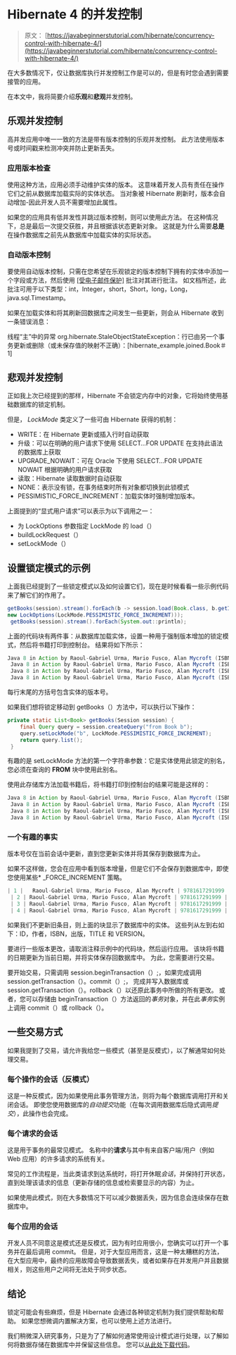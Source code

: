 # Hibernate 4 的并发控制

> 原文： [https://javabeginnerstutorial.com/hibernate/concurrency-control-with-hibernate-4/](https://javabeginnerstutorial.com/hibernate/concurrency-control-with-hibernate-4/)

在大多数情况下，仅让数据库执行并发控制工作是可以的，但是有时您会遇到需要接管的应用。

在本文中，我将简要介绍**乐观**和**悲观**并发控制。

## 乐观并发控制

高并发应用中唯一一致的方法是带有版本控制的乐观并发控制。 此方法使用版本号或时间戳来检测冲突并防止更新丢失。

### 应用版本检查

使用这种方法，应用必须手动维护实体的版本。 这意味着开发人员有责任在操作它们之前从数据库加载实际的实体状态。 当对象被 Hibernate 刷新时，版本会自动增加-因此开发人员不需要增加此属性。

如果您的应用具有低并发性并跳过版本控制，则可以使用此方法。 在这种情况下，总是最后一次提交获胜，并且根据该状态更新对象。 这就是为什么需要**总是**在操作数据库之前先从数据库中加载实体的实际状态。

### 自动版本控制

要使用自动版本控制，只需在您希望在乐观锁定的版本控制下拥有的实体中添加一个字段或方法，然后使用 [[受电子邮件保护]](/cdn-cgi/l/email-protection) 批注对其进行批注。 如文档所述，此批注可用于以下类型：int，Integer，short，Short，long，Long，java.sql.Timestamp。

如果在加载实体和将其刷新回数据库之间发生一些更新，则会从 Hibernate 收到一条错误消息：

线程“主”中的异常 org.hibernate.StaleObjectStateException：行已由另一个事务更新或删除（或未保存值的映射不正确）：[hibernate_example.joined.Book＃1]

## 悲观并发控制

正如我上次已经提到的那样，Hibernate 不会锁定内存中的对象，它将始终使用基础数据库的锁定机制。

但是， *LockMode* 类定义了一些可由 Hibernate 获得的机制：

*   WRITE：在 Hibernate 更新或插入行时自动获取
*   升级：可以在明确的用户请求下使用 SELECT…FOR UPDATE 在支持此语法的数据库上获取
*   UPGRADE_NOWAIT：可在 Oracle 下使用 SELECT…FOR UPDATE NOWAIT 根据明确的用户请求获取
*   读取：Hibernate 读取数据时自动获取
*   NONE：表示没有锁，在事务结束时所有对象都切换到此锁模式
*   PESSIMISTIC_FORCE_INCREMENT：加载实体时强制增加版本。

上面提到的“显式用户请求”可以表示为以下调用之一：

*   为 LockOptions 参数指定 LockMode 的 load（）
*   buildLockRequest（）
*   setLockMode（）

## 设置锁定模式的示例

上面我已经提到了一些锁定模式以及如何设置它们，现在是时候看看一些示例代码来了解它们的作用了。

```java
getBooks(session).stream().forEach(b -> session.load(Book.class, b.getId(), 
new LockOptions(LockMode.PESSIMISTIC_FORCE_INCREMENT)));
 getBooks(session).stream().forEach(System.out::println);
```

上面的代码块有两件事：从数据库加载实体，设置一种用于强制版本增加的锁定模式，然后将书籍打印到控制台。 结果将如下所示：

```java
Java 8 in Action by Raoul-Gabriel Urma, Mario Fusco, Alan Mycroft (ISBN: 9781617291999), published 2015.07.29\. 0:00 [1]
 Java 8 in Action by Raoul-Gabriel Urma, Mario Fusco, Alan Mycroft (ISBN: 9781617291999), published 2015.07.29\. 0:00 [1]
 Java 8 in Action by Raoul-Gabriel Urma, Mario Fusco, Alan Mycroft (ISBN: 9781617291999), published 2015.07.29\. 0:00 [1]
 Java 8 in Action by Raoul-Gabriel Urma, Mario Fusco, Alan Mycroft (ISBN: 9781617291999), published 2015.07.29\. 16:14 [1]
```

每行末尾的方括号包含实体的版本号。

如果我们想将锁定移动到 getBooks（）方法中，可以执行以下操作：

```java
private static List<Book> getBooks(Session session) {
    final Query query = session.createQuery("from Book b");
    query.setLockMode("b", LockMode.PESSIMISTIC_FORCE_INCREMENT);
    return query.list();
 }
```

有趣的是 setLockMode 方法的第一个字符串参数：它是实体使用此锁定的别名，您必须在查询的 **FROM** 块中使用此别名。

使用此存储库方法加载书籍后，将书籍打印到控制台的结果可能是这样的：

```java
Java 8 in Action by Raoul-Gabriel Urma, Mario Fusco, Alan Mycroft (ISBN: 9781617291999), published 2015.07.29\. 0:00 [1]
 Java 8 in Action by Raoul-Gabriel Urma, Mario Fusco, Alan Mycroft (ISBN: 9781617291999), published 2015.07.29\. 0:00 [1]
 Java 8 in Action by Raoul-Gabriel Urma, Mario Fusco, Alan Mycroft (ISBN: 9781617291999), published 2015.07.29\. 0:00 [1]
 Java 8 in Action by Raoul-Gabriel Urma, Mario Fusco, Alan Mycroft (ISBN: 9781617291999), published 2015.07.29\. 16:15 [1]
```

### 一个有趣的事实

版本号仅在当前会话中更新，直到您更新实体并将其保存到数据库为止。

如果不这样做，您会在应用中看到版本增量，但是它们不会保存到数据库中，即使您使用某些* _FORCE_INCREMENT 策略。

```java
| 1 |   Raoul-Gabriel Urma, Mario Fusco, Alan Mycroft | 9781617291999 | 2015-07-29 | Java 8 in Action | 0 |
 | 2 | Raoul-Gabriel Urma, Mario Fusco, Alan Mycroft | 9781617291999 |   2015-07-29 | Java 8 in Action | 0 |
 | 3 | Raoul-Gabriel Urma, Mario Fusco, Alan Mycroft | 9781617291999 |   2015-07-29 | Java 8 in Action | 0 |
 | 4 | Raoul-Gabriel Urma, Mario Fusco, Alan Mycroft | 9781617291999 |   2015-07-29 | Java 8 in Action | 0 |
```

如果我们不更新旧条目，则上面的块显示了数据库中的实体。 这些列从左到右如下：ID，作者，ISBN，出版，TITLE 和 VERSION。

要进行一些版本更改，请取消注释示例中的代码块，然后运行应用。 该块将书籍的日期更新为当前日期，并将实体保存回数据库中。 为此，您需要进行交易。

要开始交易，只需调用 session.beginTransaction（）;，如果完成调用 session.getTransaction（）。commit（）;， 完成并写入数据库或 session.getTransaction（）。rollback（）以还原此事务中所做的所有更改。 或者，您可以存储由 beginTransaction（）方法返回的*事务*对象，并在此*事务*实例上调用 commit（）或 rollback（）。

## 一些交易方式

如果我提到了交易，请允许我给您一些模式（甚至是反模式），以了解通常如何处理交易。

### 每个操作的会话（反模式）

这是一种反模式，因为如果使用此事务管理方法，则将为每个数据库调用打开和关闭会话。 即使您使用数据库的*自动提交*功能（在每次调用数据库后隐式调用*提交*），此操作也会完成。

### 每个请求的会话

这是用于事务的最常见模式。 名称中的**请求**与其中有来自客户端/用户（例如 Web 应用）的许多请求的系统有关。

常见的工作流程是，当此类请求到达系统时，将打开休眠*会话*，并保持打开状态，直到处理该请求的信息（更新存储的信息或检索要显示的内容）为止。

如果使用此模式，则在大多数情况下可以减少数据丢失，因为信息会连续保存在数据库中。

### 每个应用的会话

开发人员不同意这是模式还是反模式，因为有时应用很小，您确实可以打开一个事务并在最后调用 commit。 但是，对于大型应用而言，这是一种太糟糕的方法，在大型应用中，最终的应用故障会导致数据丢失，或者如果存在并发用户并且数据相关，则这些用户之间将无法处于同步状态。

## 结论

锁定可能会有些麻烦，但是 Hibernate 会通过各种锁定机制为我们提供帮助和帮助。 如果您想微调内置解决方案，也可以使用上述方法进行。

我们稍微深入研究事务，只是为了了解如何通常使用设计模式进行处理，以了解如何将数据存储在数据库中并保留这些信息。 您可以[从此处下载代码](https://github.com/JBTAdmin/Hibernate)。

